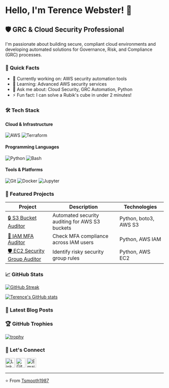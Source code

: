 # Hello, I'm Terence Webster! 👋

## 🛡️ GRC & Cloud Security Professional

I'm passionate about building secure, compliant cloud environments and developing automated solutions for Governance, Risk, and Compliance (GRC) processes.

### 🚀 Quick Facts

- 🔭 Currently working on: AWS security automation tools
- 🌱 Learning: Advanced AWS security services
- 💬 Ask me about: Cloud Security, GRC Automation, Python
- ⚡ Fun fact: I can solve a Rubik's cube in under 2 minutes!

### 🛠️ Tech Stack

#### Cloud & Infrastructure
![AWS](https://img.shields.io/badge/AWS-%23FF9900.svg?style=for-the-badge&logo=amazonaws&logoColor=white)
![Terraform](https://img.shields.io/badge/terraform-%235835CC.svg?style=for-the-badge&logo=terraform&logoColor=white)

#### Programming Languages
![Python](https://img.shields.io/badge/python-3670A0?style=for-the-badge&logo=python&logoColor=ffdd54)
![Bash](https://img.shields.io/badge/bash-%23121011.svg?style=for-the-badge&logo=gnu-bash&logoColor=white)

#### Tools & Platforms
![Git](https://img.shields.io/badge/git-%23F05033.svg?style=for-the-badge&logo=git&logoColor=white)
![Docker](https://img.shields.io/badge/docker-%230db7ed.svg?style=for-the-badge&logo=docker&logoColor=white)
![Jupyter](https://img.shields.io/badge/jupyter-%23FA0F00.svg?style=for-the-badge&logo=jupyter&logoColor=white)

### 📂 Featured Projects

| Project | Description | Technologies |
|---------|-------------|--------------|
| [🔒 S3 Bucket Auditor](https://github.com/Tsmooth1987/grc-portfolio) | Automated security auditing for AWS S3 buckets | Python, boto3, AWS S3 |
| [🔑 IAM MFA Auditor](https://github.com/Tsmooth1987/grc-portfolio) | Check MFA compliance across IAM users | Python, AWS IAM |
| [🛡️ EC2 Security Group Auditor](https://github.com/Tsmooth1987/grc-portfolio) | Identify risky security group rules | Python, AWS EC2 |

### 📈 GitHub Stats

[![GitHub Streak](https://streak-stats.demolab.com?user=Tsmooth1987&theme=radical&date_format=M%20j%5B%2C%20Y%5D)](https://git.io/streak-stats)

[![Terence's GitHub stats](https://github-readme-stats.vercel.app/api?username=Tsmooth1987&show_icons=true&theme=radical&hide_title=true)](https://github.com/Tsmooth1987)

### 📝 Latest Blog Posts

<!-- BLOG-POST-LIST:START -->
<!-- BLOG-POST-LIST:END -->

### 🏆 GitHub Trophies

[![trophy](https://github-profile-trophy.vercel.app/?username=Tsmooth1987&theme=radical&row=2&column=3)](https://github.com/ryo-ma/github-profile-trophy)

### 🤝 Let's Connect

[<img src='https://img.shields.io/badge/LinkedIn-0077B5?style=for-the-badge&logo=linkedin&logoColor=white' alt='LinkedIn' height='30'>](https://linkedin.com/in/yourprofile)
[<img src='https://img.shields.io/badge/GitHub-100000?style=for-the-badge&logo=github&logoColor=white' alt='GitHub' height='30'>](https://github.com/Tsmooth1987)
[<img src='https://img.shields.io/badge/Gmail-D14836?style=for-the-badge&logo=gmail&logoColor=white' alt='Email' height='30'>](mailto:terence.webster@example.com)

---

⭐️ From [Tsmooth1987](https://github.com/Tsmooth1987)

